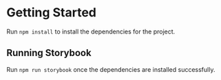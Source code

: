# Getting Started

Run `npm install` to install the dependencies for the project.

## Running Storybook

Run `npm run storybook` once the dependencies are installed successfully.
